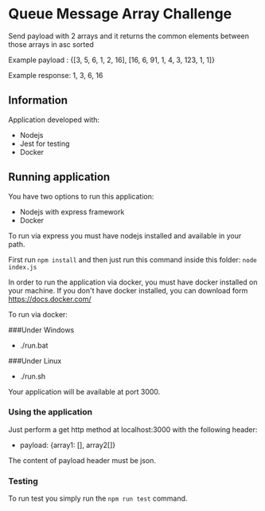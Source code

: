# Queue Message Array Challenge

Send payload with 2 arrays and it returns the common elements between those arrays in asc sorted

Example payload : {[3, 5, 6, 1, 2, 16], [16, 6, 91, 1, 4, 3, 123, 1, 1]}

Example response: 1, 3, 6, 16


## Information
Application developed with:
 - Nodejs
 - Jest for testing
 - Docker
 
## Running application
You have two options to run this application:
 - Nodejs with express framework
 - Docker
 
To run via express you must have nodejs installed and available in your path.

First run ``npm install`` and then just run this command inside this folder: ``node index.js``
 
In order to run the application via docker, you must have docker installed on your machine.
If you don't have docker installed, you can download form https://docs.docker.com/

To run via docker:

###Under Windows
 - ./run.bat

###Under Linux
 - ./run.sh

Your application will be available at port 3000.

### Using the application
Just perform a get http method at localhost:3000 with the following header:
 - payload: {array1: [], array2[]}

The content of payload header must be json.

### Testing

To run test you simply run the ``npm run test`` command.

